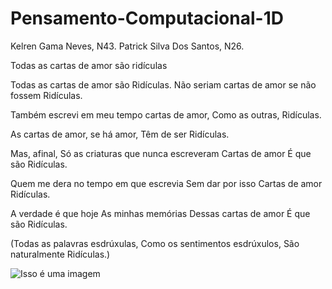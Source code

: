 # Pensamento-Computacional-1D 

Kelren Gama Neves, N43. 
Patrick Silva Dos Santos, N26.

 Todas as cartas de amor são ridículas

Todas as cartas de amor são
Ridículas.
Não seriam cartas de amor se não fossem
Ridículas.

Também escrevi em meu tempo cartas de amor,
Como as outras,
Ridículas.

As cartas de amor, se há amor,
Têm de ser
Ridículas.

Mas, afinal,
Só as criaturas que nunca escreveram
Cartas de amor
É que são
Ridículas.

Quem me dera no tempo em que escrevia
Sem dar por isso
Cartas de amor
Ridículas.

A verdade é que hoje
As minhas memórias
Dessas cartas de amor
É que são
Ridículas.

(Todas as palavras esdrúxulas,
Como os sentimentos esdrúxulos,
São naturalmente
Ridículas.) 

![Isso é uma imagem](https:https://www.pinterest.com/pin/721350065306842662/)































